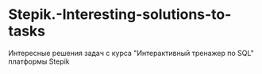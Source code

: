 # Stepik.-Interesting-solutions-to-tasks
Интересные решения задач с курса "Интерактивный тренажер по SQL" платформы Stepik
